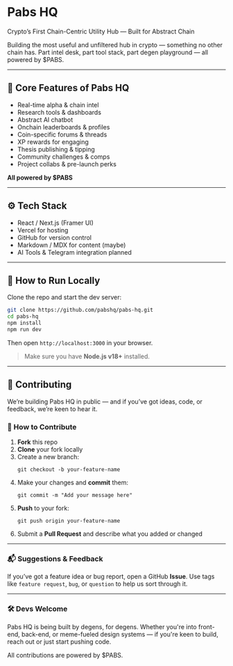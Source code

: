 # Pabs HQ

Crypto’s First Chain-Centric Utility Hub — Built for Abstract Chain

Building the most useful and unfiltered hub in crypto — something no other chain has.
Part intel desk, part tool stack, part degen playground — all powered by $PABS.

---

## 🔧 Core Features of Pabs HQ

- Real-time alpha & chain intel  
- Research tools & dashboards  
- Abstract AI chatbot  
- Onchain leaderboards & profiles  
- Coin-specific forums & threads  
- XP rewards for engaging  
- Thesis publishing & tipping  
- Community challenges & comps  
- Project collabs & pre-launch perks  

**All powered by $PABS**

---

## ⚙️ Tech Stack
- React / Next.js (Framer UI)
- Vercel for hosting
- GitHub for version control
- Markdown / MDX for content (maybe)
- AI Tools & Telegram integration planned

---

## 🧪 How to Run Locally

Clone the repo and start the dev server:

```bash
git clone https://github.com/pabshq/pabs-hq.git
cd pabs-hq
npm install
npm run dev
```

Then open `http://localhost:3000` in your browser.

> Make sure you have **Node.js v18+** installed.

---

## 🤝 Contributing

We’re building Pabs HQ in public — and if you’ve got ideas, code, or feedback, we’re keen to hear it.

### 🧷 How to Contribute

1. **Fork** this repo  
2. **Clone** your fork locally  
3. Create a new branch:  
   ```
   git checkout -b your-feature-name
   ```
4. Make your changes and **commit** them:  
   ```
   git commit -m "Add your message here"
   ```
5. **Push** to your fork:  
   ```
   git push origin your-feature-name
   ```
6. Submit a **Pull Request** and describe what you added or changed

---

### 📬 Suggestions & Feedback

If you’ve got a feature idea or bug report, open a GitHub **Issue**. Use tags like `feature request`, `bug`, or `question` to help us sort through it.

---

### 🛠 Devs Welcome

Pabs HQ is being built by degens, for degens. Whether you're into front-end, back-end, or meme-fueled design systems — if you're keen to build, reach out or just start pushing code.

All contributions are powered by $PABS.

